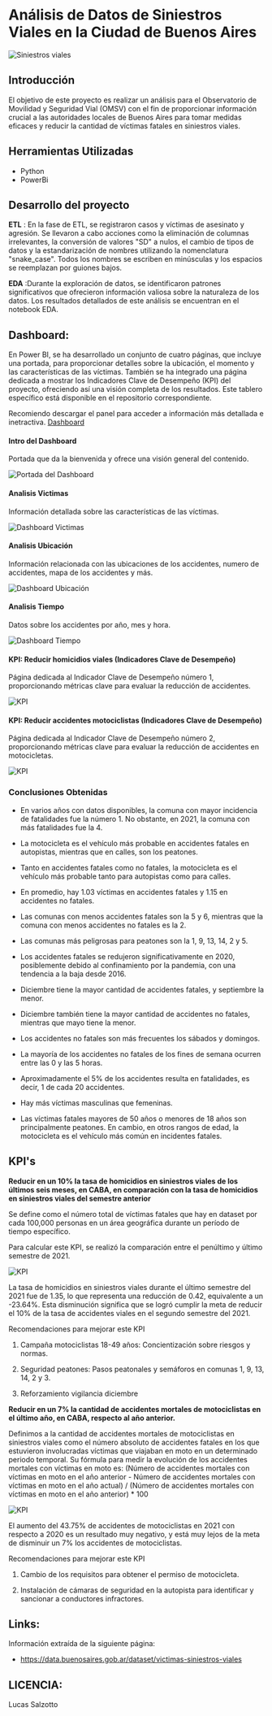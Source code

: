 # Análisis de Datos de Siniestros Viales en la Ciudad de Buenos Aires
![Siniestros viales](img/sin.jpg)

## Introducción

El objetivo de este proyecto es realizar un análisis para el Observatorio de Movilidad y Seguridad Vial (OMSV) con el fin de proporcionar información crucial a las autoridades locales de Buenos Aires para tomar medidas eficaces y reducir la cantidad de víctimas fatales en siniestros viales.


## **Herramientas Utilizadas**

+ Python
+ PowerBi


## Desarrollo del proyecto

**ETL** : En la fase de ETL, se registraron casos y víctimas de asesinato y agresión. Se llevaron a cabo acciones como la eliminación de columnas irrelevantes, la conversión de valores "SD" a nulos, el cambio de tipos de datos y la estandarización de nombres utilizando la nomenclatura "snake_case". Todos los nombres se escriben en minúsculas y los espacios se reemplazan por guiones bajos.


 **EDA** :Durante la exploración de datos, se identificaron patrones significativos que ofrecieron información valiosa sobre la naturaleza de los datos. Los resultados detallados de este análisis se encuentran en el notebook EDA.


## **Dashboard**:

En Power BI, se ha desarrollado un conjunto de cuatro páginas, que incluye una portada, para proporcionar detalles sobre la ubicación, el momento y las características de las víctimas. También se ha integrado una página dedicada a mostrar los Indicadores Clave de Desempeño (KPI) del proyecto, ofreciendo así una visión completa de los resultados. Este tablero específico está disponible en el repositorio correspondiente.

Recomiendo descargar el panel para acceder a información más detallada e inetractiva. [Dashboard](Dashboard_SiniestrosViales.pbix)

#### Intro del Dashboard

Portada que da la bienvenida y ofrece una visión general del contenido.

![Portada del Dashboard](img/1.png)

####  Analisis Victimas

Información detallada sobre las características de las víctimas.

![Dashboard Victimas](img/6.png)

####  Analisis Ubicación

Información relacionada con las ubicaciones de los accidentes, numero de accidentes, mapa de los accidentes y más.

![Dashboard Ubicación](img/2.png)

####  Analisis Tiempo

Datos sobre los accidentes por año, mes y hora.

![Dashboard Tiempo](img/3.png)

####  KPI: Reducir homicidios viales (Indicadores Clave de Desempeño)

Página dedicada al Indicador Clave de Desempeño número 1, proporcionando métricas clave para evaluar la reducción de accidentes.

![KPI](img/4.png)


####  KPI: Reducir accidentes motociclistas (Indicadores Clave de Desempeño)

Página dedicada al Indicador Clave de Desempeño número 2, proporcionando métricas clave para evaluar la reducción de accidentes en motocicletas.

![KPI](img/5.png)


### Conclusiones Obtenidas

- En varios años con datos disponibles, la comuna con mayor incidencia de fatalidades fue la número 1. No obstante, en 2021, la comuna con más fatalidades fue la 4.

- La motocicleta es el vehículo más probable en accidentes fatales en autopistas, mientras que en calles, son los peatones.

- Tanto en accidentes fatales como no fatales, la motocicleta es el vehículo más probable tanto para autopistas como para calles.

- En promedio, hay 1.03 víctimas en accidentes fatales y 1.15 en accidentes no fatales.

- Las comunas con menos accidentes fatales son la 5 y 6, mientras que la comuna con menos accidentes no fatales es la 2.

- Las comunas más peligrosas para peatones son la 1, 9, 13, 14, 2 y 5.

- Los accidentes fatales se redujeron significativamente en 2020, posiblemente debido al confinamiento por la pandemia, con una tendencia a la baja desde 2016.

- Diciembre tiene la mayor cantidad de accidentes fatales, y septiembre la menor.

- Diciembre también tiene la mayor cantidad de accidentes no fatales, mientras que mayo tiene la menor.

- Los accidentes no fatales son más frecuentes los sábados y domingos.

- La mayoría de los accidentes no fatales de los fines de semana ocurren entre las 0 y las 5 horas.

- Aproximadamente el 5% de los accidentes resulta en fatalidades, es decir, 1 de cada 20 accidentes.

- Hay más víctimas masculinas que femeninas.

- Las víctimas fatales mayores de 50 años o menores de 18 años son principalmente peatones. En cambio, en otros rangos de edad, la motocicleta es el vehículo más común en incidentes fatales.


## KPI's

**Reducir en un 10% la tasa de homicidios en siniestros viales de los últimos seis meses, en CABA, en comparación con la tasa de homicidios en siniestros viales del semestre anterior**

Se define como el número total de víctimas fatales que hay en dataset por cada 100,000 personas en un área geográfica durante un período de tiempo específico.

Para calcular este KPI, se realizó la comparación entre el penúltimo y último semestre de 2021.

  ![KPI](img/5.png)

La tasa de homicidios en siniestros viales durante el último semestre del 2021 fue de 1.35, lo que representa una reducción de 0.42, equivalente a un -23.64%. Esta disminución significa que se logró cumplir la meta de reducir el 10% de la tasa de accidentes viales en el segundo semestre del 2021.

Recomendaciones para mejorar este KPI

1. Campaña motociclistas 18-49 años: Concientización sobre riesgos y normas.

2. Seguridad peatones: Pasos peatonales y semáforos en comunas 1, 9, 13, 14, 2 y 3.

3. Reforzamiento vigilancia diciembre



**Reducir en un 7% la cantidad de accidentes mortales de motociclistas en el último año, en CABA, respecto al año anterior.**

Definimos a la cantidad de accidentes mortales de motociclistas en siniestros viales como el número absoluto de accidentes fatales en los que estuvieron involucradas víctimas que viajaban en moto en un determinado periodo temporal. Su fórmula para medir la evolución de los accidentes mortales con víctimas en moto es: (Número de accidentes mortales con víctimas en moto en el año anterior - Número de accidentes mortales con víctimas en moto en el año actual) / (Número de accidentes mortales con víctimas en moto en el año anterior) * 100

![KPI](img/5.png)

El aumento del 43.75% de accidentes de motociclistas en 2021 con respecto a 2020 es un resultado muy negativo, y está muy lejos de la meta de disminuir un 7% los accidentes de motociclistas.

Recomendaciones para mejorar este KPI

1. Cambio de los requisitos para obtener el permiso de motocicleta.

2. Instalación de cámaras de seguridad en la autopista para identificar y sancionar a conductores infractores.

## **Links:**

Información extraída de la siguiente página: 
- https://data.buenosaires.gob.ar/dataset/victimas-siniestros-viales


## **LICENCIA:**
Lucas Salzotto

